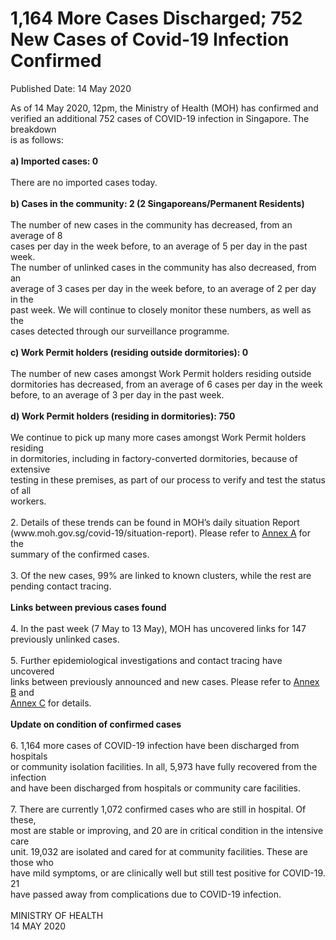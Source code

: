 <html>
    <meta http-equiv="Content-Type" content="text/html; charset=utf-8"/>
    <meta charset="utf-8"/>
    <title>1,164 More Cases Discharged; 752 New Cases of Covid-19 Infection Confirmed</title>
    <body><h1>1,164 More Cases Discharged; 752 New Cases of Covid-19 Infection Confirmed</h1>
    <p>Published Date: 14 May 2020</p> As of 14 May 2020, 12pm, the Ministry of Health (MOH) has confirmed and<br>verified an additional 752 cases of COVID-19 infection in Singapore. The breakdown<br>is as follows:<br><br><strong>a) Imported cases: 0</strong><br><br>There are no imported cases today.<br><br><strong>b) Cases in the community: 2 (2 Singaporeans/Permanent Residents)</strong><br><br>The number of new cases in the community has decreased, from an average of 8<br>cases per day in the week before, to an average of 5 per day in the past week.<br>The number of unlinked cases in the community has also decreased, from an<br>average of 3 cases per day in the week before, to an average of 2 per day in the<br>past week. We will continue to closely monitor these numbers, as well as the<br>cases detected through our surveillance programme.<br><br><strong>c) Work Permit holders (residing outside dormitories): 0</strong><br><br>The number of new cases amongst Work Permit holders residing outside<br>dormitories has decreased, from an average of 6 cases per day in the week<br>before, to an average of 3 per day in the past week.&nbsp;<br><br><strong>d) Work Permit holders (residing in dormitories): 750<br></strong><br>We continue to pick up many more cases amongst Work Permit holders residing<br>in dormitories, including in factory-converted dormitories, because of extensive<br>testing in these premises, as part of our process to verify and test the status of all<br>workers.<br><br>2. Details of these trends can be found in MOH’s daily situation Report<br>(www.moh.gov.sg/covid-19/situation-report). Please refer to&nbsp;<a href="/docs/librariesprovider5/default-document-library/annex-a211f07ad802340e7950a3356f40b7e9a.pdf?sfvrsn=acf882e1_0" title="Annex A">Annex A</a>&nbsp;for the<br>summary of the confirmed cases.<br><br>3. Of the new cases, 99% are linked to known clusters, while the rest are<br>pending contact tracing.<br><br><strong>Links between previous cases found</strong><br><br>4. In the past week (7 May to 13 May), MOH has uncovered links for 147<br>previously unlinked cases.<br><br>5. Further epidemiological investigations and contact tracing have uncovered<br>links between previously announced and new cases. Please refer to <a href="/docs/librariesprovider5/default-document-library/annex-b2903a91188834b52a8cbda8ea9166318.pdf?sfvrsn=b1b15924_0" title="Annex B">Annex B</a>&nbsp;and<br><a href="/docs/librariesprovider5/default-document-library/annex-c4529a7b13bb24192acb43607f0999fea.pdf?sfvrsn=cb86ee6d_0" title="Annex C">Annex C</a> for details.<br><br><strong>Update on condition of confirmed cases</strong><br><br>6. 1,164 more cases of COVID-19 infection have been discharged from hospitals<br>or community isolation facilities. In all, 5,973 have fully recovered from the infection<br>and have been discharged from hospitals or community care facilities.<br><br>7. There are currently 1,072 confirmed cases who are still in hospital. Of these,<br>most are stable or improving, and 20 are in critical condition in the intensive care<br>unit. 19,032 are isolated and cared for at community facilities. These are those who<br>have mild symptoms, or are clinically well but still test positive for COVID-19. 21<br>have passed away from complications due to COVID-19 infection.<br><br>MINISTRY OF HEALTH<br>14 MAY 2020</body>
</html>